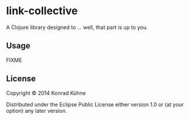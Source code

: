 # link-collective

A Clojure library designed to ... well, that part is up to you.

## Usage

FIXME

## License

Copyright © 2014 Konrad Kühne

Distributed under the Eclipse Public License either version 1.0 or (at
your option) any later version.
